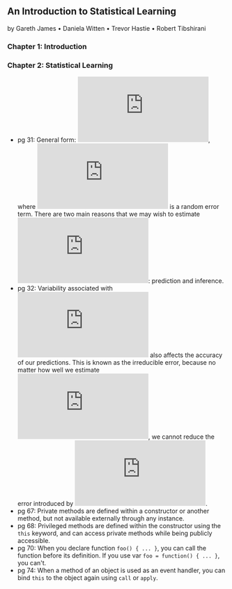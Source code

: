 ## An Introduction to Statistical Learning

by Gareth James • Daniela Witten • Trevor Hastie • Robert Tibshirani

### Chapter 1: Introduction

### Chapter 2: Statistical Learning
* pg 31: General form: ![](https://latex.codecogs.com/gif.latex?Y%20%3Df%28X%29&plus;%5Cepsilon), where ![](https://latex.codecogs.com/gif.latex?%5Cepsilon) is a random error term. There are two main reasons that we may wish to estimate ![](https://latex.codecogs.com/gif.latex?f): prediction and inference.
* pg 32: Variability associated with ![](https://latex.codecogs.com/gif.latex?%5Cepsilon) also affects the accuracy of our predictions. This is known as the irreducible error, because no matter how well we estimate ![](https://latex.codecogs.com/gif.latex?f), we cannot reduce the error introduced by ![](https://latex.codecogs.com/gif.latex?%5Cepsilon).
* pg 67: Private methods are defined within a constructor or another method, but not available externally through any instance.
* pg 68: Privileged methods are defined within the constructor using the `this` keyword, and can access private methods while being publicly accessible.
* pg 70: When you declare function `foo() { ... }`, you can call the function before its definition. If you use var `foo = function() { ... }`, you can't.
* pg 74: When a method of an object is used as an event handler, you can bind `this` to the object again using `call` or `apply`.

